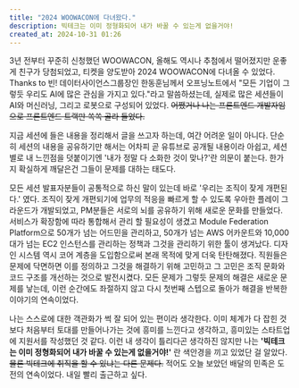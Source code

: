 ```yaml
---
title: "2024 WOOWACON에 다녀왔다."
description: 빅테크는 이미 정형화되어 내가 바꿀 수 있는게 없을거야!
created_at: 2024-10-31 01:26
---
```


3년 전부터 꾸준히 신청했던 WOOWACON, 올해도 역시나 추첨에서 떨어졌지만 운좋게 친구가 당첨되었고, 티켓을 양도받아 2024 WOOWACON에 다녀올 수 있었다. Thanks to 빈! 데이터사이언스그룹장인 한동훈님께서 오프닝노트에서 "모든 기업이 그렇듯 우리도 AI에 많은 관심을 가지고 있다."라고 말씀하셨는데, 실제로 많은 세션들이 AI와 머신러닝, 그리고 로봇으로 구성되어 있었다. ~~어쨌거나 나는 프론트엔드 개발자임으로 프론트엔드 트랙만 쏙쏙 골라 들었다.~~

지금 세션에 들은 내용을 정리해서 글을 쓰고자 하는데, 여간 어려운 일이 아니다. 단순히 세션의 내용을 공유하기만 해서는 어차피 곧 유튜브로 공개될 내용이라 아쉽고, 세션 별로 내 느낀점을 덧붙이기엔 '내가 정말 다 소화한 것이 맞나?'란 의문이 붙는다. 한가지 확실하게 깨달은건 그들이 문제를 대하는 태도다.

모든 세션 발표자분들이 공통적으로 하신 말이 있는데 바로 '우리는 조직이 잦게 개편된다.' 였다. 조직이 잦게 개편되기에 업무의 적응을 빠르게 할 수 있도록 우아한 플레이 그라운드가 개발되었고, PM분들은 서로의 뇌를 공유하기 위해 새로운 문화를 만들었다. 서비스가 확장함에 따라 통합해서 관리 할 필요성이 생겼고 Module Federation Platform으로 50개가 넘는 어드민을 관리하고, 50개가 넘는 AWS 어카운트와 10,000대가 넘는 EC2 인스턴스를 관리하는 정책과 그것을 관리하기 위한 툴이 생겨났다. 디자인 시스템 역시 코어 계층을 도입함으로써 본래 목적에 맞게 더욱 탄탄해졌다. 직원들은 문제에 닥면하면 이를 정의하고 그것을 해결하기 위해 고민하고 그 고민은 조직 문화와 코드 구조를 개선하는 것으로 발전시켰다. 모든 문제가 그렇듯 문제의 해결은 새로운 문제를 낳는데, 이런 순간에도 좌절하지 않고 다시 첫번째 스텝으로 돌아가 해결을 반복한 이야기의 연속이었다.

나는 스스로에 대한 객관화가 썩 잘 되어 있는 편이라 생각한다. 이미 체계가 다 잡힌 것보다 처음부터 토대를 만들어나가는 것에 흥미를 느낀다고 생각하고, 흥미있는 스타트업에 지원서를 작성했던 것 같다. 이런 내 생각이 틀리다곤 생각하진 않지만 나는 **'빅테크는 이미 정형화되어 내가 바꿀 수 있는게 없을거야!'** 란 색안경을 끼고 있었단 걸 알았다. ~~물론 빅테크에 취직을 할 수 있냐는 다른 문제다.~~ 적어도 오늘 보았던 배달의 민족은 도전의 연속이었다. 내일 빨리 출근하고 싶다.
